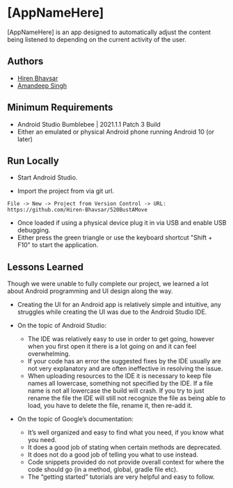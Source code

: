 
# [AppNameHere]

[AppNameHere] is an app designed to automatically adjust the 
content being listened to depending on the current activity of the user.


## Authors

- [Hiren Bhavsar](https://github.com/Hiren-Bhavsar)
- [Amandeep Singh](https://github.com/amandeep009-umass)


## Minimum Requirements

- Android Studio Bumblebee | 2021.1.1 Patch 3 Build
- Either an emulated or physical Android phone running Android 10 (or later)



## Run Locally

- Start Android Studio.

- Import the project from via git url.
```
File -> New -> Project from Version Control -> URL: https://github.com/Hiren-Bhavsar/520BustAMove
```
- Once loaded if using a physical device plug it in via USB and enable USB debugging.
- Either press the green triangle or use the keyboard shortcut "Shift + F10" to start the application.
## Lessons Learned
Though we were unable to fully complete our project, we learned a lot about
Android programming and UI design along the way. 

- Creating the UI for an Android app is relatively simple and intuitive,
any struggles while creating the UI was due to the Android Studio IDE.

- On the topic of Android Studio:
    - The IDE was relatively easy to use in order to get going, however when you first open it there is a lot going on and it can feel overwhelming.
    - If your code has an error the suggested fixes by the IDE usually are not very explanatory and are often ineffective in resolving the issue. 
    - When uploading resources to the IDE it is necessary to keep file names all lowercase, something not specified by the IDE. If a file name is not all lowercase the build will crash. If you try to just rename the file the IDE will still not recognize the file as being able to load, you have to delete the file, rename it, then re-add it.

- On the topic of Google’s documentation:
    - It’s well organized and easy to find what you need, if you know what you need.
    - It does a good job of stating when certain methods are deprecated.
    - It does not do a good job of telling you what to use instead.
    - Code snippets provided do not provide overall context for where the code should go (in a method, global, gradle file etc).
    - The “getting started” tutorials are very helpful and easy to follow.
